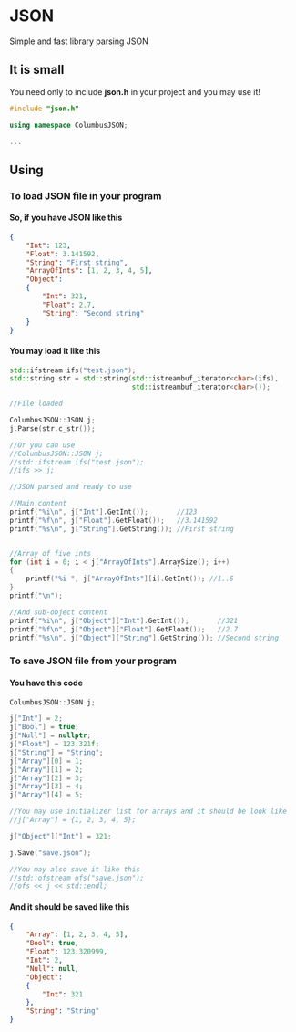# JSON
Simple and fast library parsing JSON

## It is small
You need only to include **json.h** in your project and you may use it!

```c++
#include "json.h"

using namespace ColumbusJSON;

...
```

## Using

### To load JSON file in your program

#### So, if you have JSON like this

```json
{
	"Int": 123,
	"Float": 3.141592,
	"String": "First string",
	"ArrayOfInts": [1, 2, 3, 4, 5],
	"Object":
	{
		"Int": 321,
		"Float": 2.7,
		"String": "Second string"
	}
}
```

#### You may load it like this

```c++
std::ifstream ifs("test.json");
std::string str = std::string(std::istreambuf_iterator<char>(ifs),
                              std::istreambuf_iterator<char>());

//File loaded

ColumbusJSON::JSON j;
j.Parse(str.c_str());

//Or you can use
//ColumbusJSON::JSON j;
//std::ifstream ifs("test.json");
//ifs >> j;

//JSON parsed and ready to use

//Main content
printf("%i\n", j["Int"].GetInt());       //123
printf("%f\n", j["Float"].GetFloat());   //3.141592
printf("%s\n", j["String"].GetString()); //First string


//Array of five ints
for (int i = 0; i < j["ArrayOfInts"].ArraySize(); i++)
{
	printf("%i ", j["ArrayOfInts"][i].GetInt()); //1..5
}
printf("\n");

//And sub-object content
printf("%i\n", j["Object"]["Int"].GetInt());       //321
printf("%f\n", j["Object"]["Float"].GetFloat());   //2.7
printf("%s\n", j["Object"]["String"].GetString()); //Second string
```
### To save JSON file from your program

#### You have this code

```c++
ColumbusJSON::JSON j;

j["Int"] = 2;
j["Bool"] = true;
j["Null"] = nullptr;
j["Float"] = 123.321f;
j["String"] = "String";
j["Array"][0] = 1;
j["Array"][1] = 2;
j["Array"][2] = 3;
j["Array"][3] = 4;
j["Array"][4] = 5;

//You may use initializer list for arrays and it should be look like
//j["Array"] = {1, 2, 3, 4, 5};

j["Object"]["Int"] = 321;

j.Save("save.json");

//You may also save it like this
//std::ofstream ofs("save.json");
//ofs << j << std::endl;
```

#### And it should be saved like this

```json
{
	"Array": [1, 2, 3, 4, 5],
	"Bool": true,
	"Float": 123.320999,
	"Int": 2,
	"Null": null,
	"Object":
	{
		"Int": 321
	},
	"String": "String"
}
```

